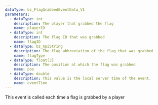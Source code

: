 ```yaml
---
dataType: bz_FlagGrabbedEventData_V1
parameters:
  - dataType: int
    description: The player that grabbed the flag
    name: playerID
  - dataType: int
    description: The flag ID that was grabbed
    name: flagID
  - dataType: bz_ApiString
    description: The flag abbreviation of the flag that was grabbed
    name: flagType
  - dataType: float[3]
    description: The position at which the flag was grabbed
    name: pos
  - dataType: double
    description: This value is the local server time of the event.
    name: eventTime
---
```


This event is called each time a flag is grabbed by a player
